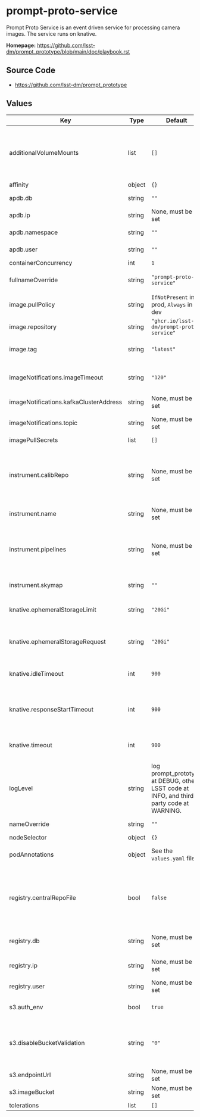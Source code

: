 # prompt-proto-service

Prompt Proto Service is an event driven service for processing camera images.  The service runs on knative.

**Homepage:** <https://github.com/lsst-dm/prompt_prototype/blob/main/doc/playbook.rst>

## Source Code

* <https://github.com/lsst-dm/prompt_prototype>

## Values

| Key | Type | Default | Description |
|-----|------|---------|-------------|
| additionalVolumeMounts | list | `[]` | Kubernetes YAML configs for extra container volume(s). Any volumes required by other config options are automatically handled by the Helm chart. |
| affinity | object | `{}` |  |
| apdb.db | string | `""` | PostgreSQL database name for the APDB |
| apdb.ip | string | None, must be set | IP address or hostname and port of the APDB |
| apdb.namespace | string | `""` | Database namespace for the APDB |
| apdb.user | string | `""` | Database user for the APDB |
| containerConcurrency | int | `1` |  |
| fullnameOverride | string | `"prompt-proto-service"` | Override the full name for resources (includes the release name) |
| image.pullPolicy | string | `IfNotPresent` in prod, `Always` in dev | Pull policy for the PP image |
| image.repository | string | `"ghcr.io/lsst-dm/prompt-proto-service"` | Image to use in the PP deployment |
| image.tag | string | `"latest"` | Overrides the image tag whose default is the chart appVersion. |
| imageNotifications.imageTimeout | string | `"120"` | Timeout to wait after expected script completion for raw image arrival (seconds). |
| imageNotifications.kafkaClusterAddress | string | None, must be set | Hostname and port of the Kafka provider |
| imageNotifications.topic | string | None, must be set | Topic where raw image arrival notifications appear |
| imagePullSecrets | list | `[]` |  |
| instrument.calibRepo | string | None, must be set | URI to the shared repo used for calibrations, templates, and pipeline outputs. If `registry.centralRepoFile` is set, this URI points to a local redirect instead of the central repo itself. |
| instrument.name | string | None, must be set | The "short" name of the instrument |
| instrument.pipelines | string | None, must be set | Machine-readable string describing which pipeline(s) should be run for which visits. Notation is complex and still in flux; see [the source code](https://github.com/lsst-dm/prompt_prototype/blob/main/python/activator/config.py) for examples. |
| instrument.skymap | string | `""` | Skymap to use with the instrument |
| knative.ephemeralStorageLimit | string | `"20Gi"` | The maximum storage space allowed for each container (mostly local Butler). |
| knative.ephemeralStorageRequest | string | `"20Gi"` | The storage space reserved for each container (mostly local Butler). |
| knative.idleTimeout | int | `900` | Maximum time that a container can send nothing to the fanout service (seconds). |
| knative.responseStartTimeout | int | `900` | Maximum time that a container can send nothing to the fanout service after initial submission (seconds). |
| knative.timeout | int | `900` | Maximum time that a container can respond to a next_visit request (seconds). |
| logLevel | string | log prompt_prototype at DEBUG, other LSST code at INFO, and third-party code at WARNING. | Requested logging levels in the format of [Middleware's \-\-log-level argument](https://pipelines.lsst.io/v/daily/modules/lsst.daf.butler/scripts/butler.html#cmdoption-butler-log-level). |
| nameOverride | string | `""` | Override the base name for resources |
| nodeSelector | object | `{}` |  |
| podAnnotations | object | See the `values.yaml` file. | Annotations for the prompt-proto-service pod |
| registry.centralRepoFile | bool | `false` | If set, this application's Vault secret must contain a `central_repo_file` key containing a remote Butler configuration, and `instrument.calibRepo` is the local path where this file is mounted. |
| registry.db | string | None, must be set | PostgreSQL database name for the Butler registry database |
| registry.ip | string | None, must be set | IP address or hostname and port of the Butler registry database |
| registry.user | string | None, must be set | Database user for the Butler registry database |
| s3.auth_env | bool | `true` | If set, get S3 credentials from this application's Vault secret. |
| s3.disableBucketValidation | string | `"0"` | Set this to disable validation of S3 bucket names, allowing Ceph multi-tenant colon-separated names to be used. |
| s3.endpointUrl | string | None, must be set | S3 endpoint containing `imageBucket` |
| s3.imageBucket | string | None, must be set | Bucket containing the incoming raw images |
| tolerations | list | `[]` |  |
